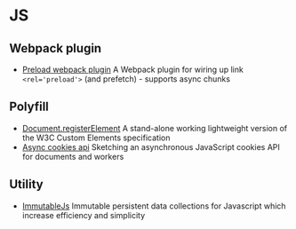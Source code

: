# JS

## Webpack plugin
+ [Preload webpack plugin](https://github.com/googlechrome/preload-webpack-plugin) A Webpack plugin for wiring up link `<rel='preload'>` (and prefetch) - supports async chunks

## Polyfill
+ [Document.registerElement](https://github.com/WebReflection/document-register-element) A stand-alone working lightweight version of the W3C Custom Elements specification
+ [Async cookies api](https://github.com/WICG/async-cookies-api) Sketching an asynchronous JavaScript cookies API for documents and workers

## Utility
+ [ImmutableJs](https://github.com/facebook/immutable-js) Immutable persistent data collections for Javascript which increase efficiency and simplicity
